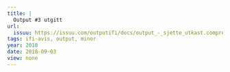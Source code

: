 ```yaml
---
title: |
  Output #3 utgitt
url:
  issuu: https://issuu.com/outputifi/docs/output_-_sjette_utkast.compressed
tags: ifi-avis, output, minor
year: 2018
date: 2018-09-03
view: none
---
```

